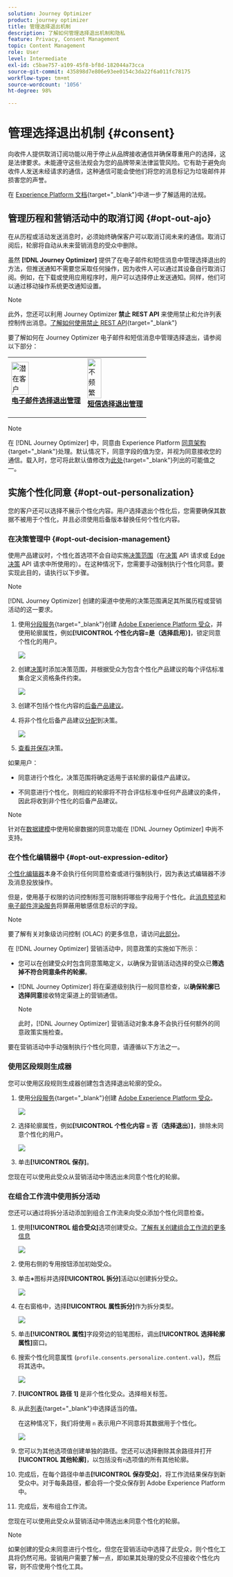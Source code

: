 ```yaml
---
solution: Journey Optimizer
product: journey optimizer
title: 管理选择退出机制
description: 了解如何管理选择退出机制和隐私
feature: Privacy, Consent Management
topic: Content Management
role: User
level: Intermediate
exl-id: c5bae757-a109-45f8-bf8d-182044a73cca
source-git-commit: 435898d7e806e93ee0154c3da22f6a011fc78175
workflow-type: tm+mt
source-wordcount: '1056'
ht-degree: 98%

---
```


# 管理选择退出机制 {#consent}

向收件人提供取消订阅功能以用于停止从品牌接收通信并确保尊重用户的选择，这是法律要求。未能遵守这些法规会为您的品牌带来法律监管风险。它有助于避免向收件人发送未经请求的通信，这种通信可能会使他们将您的消息标记为垃圾邮件并损害您的声誉。

在 [Experience Platform 文档](https://experienceleague.adobe.com/docs/experience-platform/privacy/regulations/overview.html?lang=zh-Hans#regulations){target="_blank"}中进一步了解适用的法规。

## 管理历程和营销活动中的取消订阅 {#opt-out-ajo}

在从历程或活动发送消息时，必须始终确保客户可以取消订阅未来的通信。取消订阅后，轮廓将自动从未来营销消息的受众中删除。

虽然 **[!DNL Journey Optimizer]** 提供了在电子邮件和短信消息中管理选择退出的方法，但推送通知不需要您采取任何操作，因为收件人可以通过其设备自行取消订阅。例如，在下载或使用应用程序时，用户可以选择停止发送通知。同样，他们可以通过移动操作系统更改通知设置。

>[!NOTE]
>
>此外，您还可以利用 Journey Optimizer **禁止 REST API** 来使用禁止和允许列表控制传出消息。[了解如何使用禁止 REST API](https://developer.adobe.com/journey-optimizer-apis/references/suppression/){target="_blank"}


要了解如何在 Journey Optimizer 电子邮件和短信消息中管理选择退出，请参阅以下部分：

<table style="table-layout:fixed"><tr style="border: 0;">
<td>
<a href="../email/email-opt-out.md">
<img alt="潜在客户" src="../assets/do-not-localize/privacy-email-optout.jpeg" width="50%">
</a>
<div><a href="../email/email-opt-out.md"><strong>电子邮件选择退出管理</strong>
</div>
<p>
</td>
<td>
<a href="../sms/sms-opt-out.md">
<img alt="不频繁" src="../assets/do-not-localize/privacy-sms-opt-out.jpeg" width="50%">
</a>
<div>
<a href="../sms/sms-opt-out.md"><strong>短信选择退出管理</strong></a>
</div>
<p></td>
</tr></table>

>[!NOTE]
>
>在 [!DNL Journey Optimizer] 中，同意由 Experience Platform [同意架构](https://experienceleague.adobe.com/docs/experience-platform/xdm/field-groups/profile/consents.html?lang=zh-Hans){target="_blank"}处理。默认情况下，同意字段的值为空，并视为同意接收您的通信。载入时，您可将此默认值修改为[此处](https://experienceleague.adobe.com/docs/experience-platform/xdm/data-types/consents.html?lang=zh-Hans#choice-values){target="_blank"}列出的可能值之一。

## 实施个性化同意 {#opt-out-personalization}

您的客户还可以选择不展示个性化内容。用户选择退出个性化后，您需要确保其数据不被用于个性化，并且必须使用后备版本替换任何个性化内容。

### 在决策管理中 {#opt-out-decision-management}

使用产品建议时，个性化首选项不会自动实施[决策范围](../offers/offer-activities/create-offer-activities.md#add-decision-scopes)（在[决策](../offers/api-reference/offer-delivery-api/decisioning-api.md) API 请求或 [Edge 决策](../offers/api-reference/offer-delivery-api/edge-decisioning-api.md) API 请求中所使用的）。在这种情况下，您需要手动强制执行个性化同意。要实现此目的，请执行以下步骤。

>[!NOTE]
>
>[!DNL Journey Optimizer] 创建的渠道中使用的决策范围满足其所属历程或营销活动的这一要求。

1. 使用[分段服务](https://experienceleague.adobe.com/docs/experience-platform/segmentation/ui/overview.html?lang=zh-Hans){target="_blank"}创建 [Adobe Experience Platform 受众](../audience/about-audiences.md)，并使用轮廓属性，例如&#x200B;**[!UICONTROL 个性化内容=是（选择启用）]**，锁定同意个性化的用户。

   ![](assets/perso-consent-od-audience.png)

1. 创建[决策](../offers/offer-activities/create-offer-activities.md)时添加决策范围，并根据受众为包含个性化产品建议的每个评估标准集合定义资格条件约束。

   ![](assets/perso-consent-od-audience-decision.png)

1. 创建不包括个性化内容的[后备产品建议](../offers/offer-library/creating-fallback-offers.md)。

1. 将非个性化后备产品建议[分配](../offers/offer-activities/create-offer-activities.md#add-fallback)到决策。

   ![](assets/perso-consent-od-audience-fallback.png)

1. [查看并保存](../offers/offer-activities/create-offer-activities.md#review)决策。

如果用户：

* 同意进行个性化，决策范围将确定适用于该轮廓的最佳产品建议。

* 不同意进行个性化，则相应的轮廓将不符合评估标准中任何产品建议的条件，因此将收到非个性化的后备产品建议。

>[!NOTE]
>
>针对在[数据建模](../offers/ranking/ai-models.md)中使用轮廓数据的同意功能在 [!DNL Journey Optimizer] 中尚不支持。

### 在个性化编辑器中 {#opt-out-expression-editor}

[个性化编辑器](../personalization/personalization-build-expressions.md)本身不会执行任何同意检查或进行强制执行，因为表达式编辑器不涉及消息投放操作。

但是，使用基于权限的访问控制标签可限制将哪些字段用于个性化。此[消息预览](../content-management/preview.md)和[电子邮件渲染服务](../content-management/rendering.md)将屏蔽用敏感信息标识的字段。

>[!NOTE]
>
>要了解有关对象级访问控制 (OLAC) 的更多信息，请访问[此部分](../administration/object-based-access.md)。

在 [!DNL Journey Optimizer] 营销活动中，同意政策的实施如下所示：

* 您可以在创建受众时包含同意策略定义，以确保为营销活动选择的受众已&#x200B;**筛选掉不符合同意条件的轮廓**。

* [!DNL Journey Optimizer] 将在渠道级别执行一般同意检查，以&#x200B;**确保轮廓已选择同意**&#x200B;接收特定渠道上的营销通信。

  >[!NOTE]
  >
  >此时，[!DNL Journey Optimizer] 营销活动对象本身不会执行任何额外的同意政策实施检查。

要在营销活动中手动强制执行个性化同意，请遵循以下方法之一。

### 使用区段规则生成器

您可以使用区段规则生成器创建包含选择退出轮廓的受众。

1. 使用[分段服务](https://experienceleague.adobe.com/docs/experience-platform/segmentation/ui/overview.html?lang=zh-Hans){target="_blank"}创建 [Adobe Experience Platform 受众](../audience/about-audiences.md)。

   ![](assets/perso-consent-audience-build-rule.png)

1. 选择轮廓属性，例如&#x200B;**[!UICONTROL 个性化内容 = 否（选择退出）]**，排除未同意个性化的用户。

   ![](assets/perso-consent-audience-no.png)

1. 单击&#x200B;**[!UICONTROL 保存]**。

您现在可以使用此受众从营销活动中筛选出未同意个性化的轮廓。

### 在组合工作流中使用拆分活动

您还可以通过将拆分活动添加到组合工作流来向受众添加个性化同意检查。

1. 使用&#x200B;**[!UICONTROL 组合受众]**&#x200B;选项创建受众。[了解有关创建组合工作流的更多信息](../audience/get-started-audience-orchestration.md)

   ![](assets/perso-consent-audience-compose.png)

1. 使用右侧的专用按钮添加初始受众。

1. 单击&#x200B;**+**&#x200B;图标并选择&#x200B;**[!UICONTROL 拆分]**&#x200B;活动以创建拆分受众。

   ![](assets/perso-consent-audience-split.png)

1. 在右窗格中，选择&#x200B;**[!UICONTROL 属性拆分]**&#x200B;作为拆分类型。

   ![](assets/perso-consent-audience-attribute-split.png)

1. 单击&#x200B;**[!UICONTROL 属性]**&#x200B;字段旁边的铅笔图标，调出&#x200B;**[!UICONTROL 选择轮廓属性]**&#x200B;窗口。

1. 搜索个性化同意属性 (`profile.consents.personalize.content.val`)，然后将其选中。

   ![](assets/perso-consent-audience-consent-attribute.png)

1. **[!UICONTROL 路径 1]** 是非个性化受众。选择相关标签。

1. 从此[列表](https://experienceleague.adobe.com/docs/experience-platform/xdm/data-types/consents.html?lang=zh-Hans#choice-values){target="_blank"}中选择适当的值。

   在这种情况下，我们将使用 `n` 表示用户不同意将其数据用于个性化。

   ![](assets/perso-consent-audience-path-1-n.png)

1. 您可以为其他选项值创建单独的路径。您还可以选择删除其余路径并打开&#x200B;**[!UICONTROL 其他轮廓]**，以包括没有`n`选项值的所有其他轮廓。

1. 完成后，在每个路径中单击&#x200B;**[!UICONTROL 保存受众]**，将工作流结果保存到新受众中。对于每条路径，都会将一个受众保存到 Adobe Experience Platform 中。

1. 完成后，发布组合工作流。

您现在可以使用此受众从营销活动中筛选出未同意个性化的轮廓。

>[!NOTE]
>
>如果创建的受众未同意进行个性化，但您在营销活动中选择了此受众，则个性化工具将仍然可用。营销用户需要了解一点，即如果其处理的受众不应接收个性化内容，则不应使用个性化工具。
